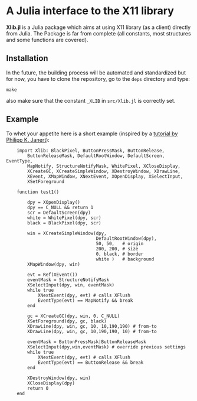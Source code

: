 # A Julia interface to the X11 library

**Xlib.jl** is a Julia package which aims at using X11 library (as a client)
directly from Julia.  The Package is far from complete (all constants, most
structures and some functions are covered).


## Installation

In the future, the building process will be automated and standardized but for
now, you have to clone the repository, go to the `deps` directory and type:

    make

also make sure that the constant `_XLIB` in `src/Xlib.jl` is correctly set.


## Example

To whet your appetite here is a short example (inspired by a
[tutorial by Philipp K. Janert](http://www.linuxjournal.com/article/4879)):

```
    import Xlib: BlackPixel, ButtonPressMask, ButtonRelease,
        ButtonReleaseMask, DefaultRootWindow, DefaultScreen, EventType,
        MapNotify, StructureNotifyMask, WhitePixel, XCloseDisplay,
        XCreateGC, XCreateSimpleWindow, XDestroyWindow, XDrawLine,
        XEvent, XMapWindow, XNextEvent, XOpenDisplay, XSelectInput,
        XSetForeground

    function test1()

        dpy = XOpenDisplay()
        dpy == C_NULL && return 1
        scr = DefaultScreen(dpy)
        white = WhitePixel(dpy, scr)
        black = BlackPixel(dpy, scr)

        win = XCreateSimpleWindow(dpy,
                                  DefaultRootWindow(dpy),
                                  50, 50,   # origin
                                  200, 200, # size
                                  0, black, # border
                                  white )   # background
        XMapWindow(dpy, win)

        evt = Ref(XEvent())
        eventMask = StructureNotifyMask
        XSelectInput(dpy, win, eventMask)
        while true
            XNextEvent(dpy, evt) # calls XFlush
            EventType(evt) == MapNotify && break
        end

        gc = XCreateGC(dpy, win, 0, C_NULL)
        XSetForeground(dpy, gc, black)
        XDrawLine(dpy, win, gc, 10, 10,190,190) # from-to
        XDrawLine(dpy, win, gc, 10,190,190, 10) # from-to

        eventMask = ButtonPressMask|ButtonReleaseMask
        XSelectInput(dpy,win,eventMask) # override previous settings
        while true
            XNextEvent(dpy, evt) # calls XFlush
            EventType(evt) == ButtonRelease && break
        end

        XDestroyWindow(dpy, win)
        XCloseDisplay(dpy)
        return 0
    end

```
